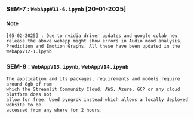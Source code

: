 ### SEM-7 : `WebAppV11-6.ipynb` [20-01-2025]
#### Note 
`[05-02-2025] : Due to nvidia driver updates and google colab new release the above webapp might show errors in Audio mood analysis, Prediction and Emotion Graphs. All these have been updated in the WebAppV12-1.ipynb`

### SEM-8 : `WebAppV13.ipynb`, `WebAppV14.ipynb`

```
The application and its packages, requirements and models require around 8gb of ram
which the Streamlit Community Cloud, AWS, Azure, GCP or any cloud platform does not
allow for free. Used pyngrok instead which allows a locally deployed website to be
accessed from any where for 2 hours.
```
